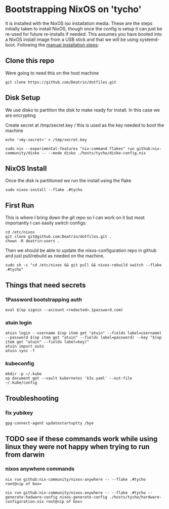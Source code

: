 # Bootstrapping NixOS on 'tycho'

It is installed with the NixOS iso installation media.  These are the steps initially taken to install NixOS, though once the config is setup it can just be re-used for future re-installs if needed. This assumes you have booted into a NixOS install image from a USB stick and that we will be using systemd-boot.  Following the [manual installation steps](https://nixos.org/manual/nixos/stable/index.html#sec-installation-manual):

## Clone this repo

Were going to need this on the host machine

```shell
git clone https://github.com/Deatrin/dotfiles.git
```

## Disk Setup

We use disko to partition the disk to make ready for install. In this case we are encrypting

Create secret at /tmp/secret.key / this is used as the key needed to boot the machine

```shell
echo '<my-secret>' > /tmp/secret.key
```

```shell
sudo nix --experimental-features "nix-command flakes" run github:nix-community/disko -- --mode disko ./hosts/tycho/disko-config.nix
```

## NixOS Install

Once the disk is partitioned we run the install using the flake

```shell
sudo nixos-install --flake .#tycho
```

## First Run

This is where I bring down the git repo so I can work on it but most importantly I can easily switch configs:

```shell
cd /etc/nixos
git clone git@github.com:Deatrin/dotfiles.git .
chown -R deatrin:users .
```

Then we should be able to update the nixos-configuration repo in github and just pull/rebuild as needed on the machine.

```shell
sudo sh -c "cd /etc/nixos && git pull && nixos-rebuild switch --flake .#tycho"
```

## Things that need secrets

### 1Password bootstrapping auth

```shell
eval $(op signin --account <redacted>.1password.com)
```

### atuin login

```shell
atuin login --username $(op item get "atuin" --fields label=username) --password $(op item get "atuin" --fields label=password) --key "$(op item get "atuin" --fields label=key)"
atuin import auto
atuin sync -f
```

### kubeconfig

```shell
mkdir -p ~/.kube
op document get --vault kubernetes 'k3s.yaml' --out-file ~/.kube/config
```

## Troubleshooting

### fix yubikey

```shell
gpg-connect-agent updatestartuptty /bye
```

## TODO see if these commands work while using linux they were not happy when trying to run from darwin

### nixos anywhere commands

```shell
nix run github:nix-community/nixos-anywhere -- --flake .#tycho root@<ip of box>
```

```shell
nix run github:nix-community/nixos-anywhere -- --flake .#tycho --generate-hadware-config nixos-generate-config ./hosts/tycho/hardware-configuration.nix root@<ip of box>
```
